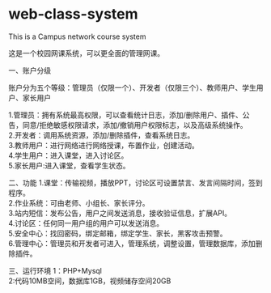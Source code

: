 # web-class-system
This is a Campus network course system

这是一个校园网课系统，可以更全面的管理网课。

一、账户分级

账户分为五个等级：管理员（仅限一个）、开发者（仅限三个）、教师用户、学生用户、家长用户

1.管理员：拥有系统最高权限，可以查看统计日志，添加/删除用户、插件、公告，同意/拒绝敏感权限请求，添加/撤销用户权限标志，以及高级系统操作。
<br>2.开发者：调用系统资源，添加/删除插件，查看系统日志。
<br>3.教师用户：进行网络进行网络授课，布置作业，创建活动。
<br>4.学生用户：进入课堂，进入讨论区。
<br>5.家长用户:进入课堂，查看学生状态。

二、功能
1.课堂：传输视频，播放PPT，讨论区可设置禁言、发言间隔时间，签到程序。
<br>2.作业系统：可由老师、小组长、家长评分。
<br>3.站内短信：发布公告，用户之间发送消息，接收验证信息，扩展API。
<br>4.讨论区：任何同一用户组的用户可以发送消息。
<br>5.安全中心：找回密码，绑定邮箱，绑定学生、家长，黑客攻击预警。
<br>6.管理中心：管理员和开发者可进入，管理系统，调整设置，管理数据库，添加删除插件。

三、运行环境
1：PHP+Mysql
<br>2:代码10MB空间，数据库1GB，视频储存空间20GB

